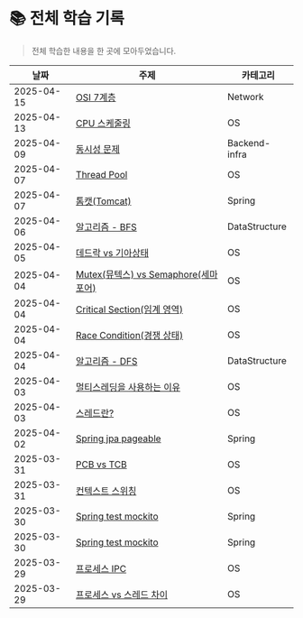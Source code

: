 # 📚 전체 학습 기록

> 전체 학습한 내용을 한 곳에 모아두었습니다.

| 날짜       | 주제                          | 카테고리 |
|------------|-------------------------------|----------|
| 2025-04-15 | [OSI 7계층](Network/osi-7-layer.md) | Network |
| 2025-04-13 | [CPU 스케줄링](OS/scheduling/cpu-scheduling.md) | OS |
| 2025-04-09 | [동시성 문제](Backend-infra/concurrency.md) | Backend-infra |
| 2025-04-07 | [Thread Pool](OS/multithreading/thread-pool.md) | OS |
| 2025-04-07 | [톰캣(Tomcat)](Spring/webserver/tomcat.md) | Spring |
| 2025-04-06 | [알고리즘 - BFS](DataStructure/bfs.md) | DataStructure |
| 2025-04-05 | [데드락 vs 기아상태](OS/synchronization/deadlock-and-starvation.md) | OS |
| 2025-04-04 | [Mutex(뮤텍스) vs Semaphore(세마포어)](OS/synchronization/mutex-vs-semaphore.md) | OS |
| 2025-04-04 | [Critical Section(임계 영역)](OS/synchronization/critical-section.md) | OS |
| 2025-04-04 | [Race Condition(경쟁 상태)](OS/synchronization/race-condition.md) | OS |
| 2025-04-04 | [알고리즘 - DFS](DataStructure/dfs.md) | DataStructure |
| 2025-04-03 | [멀티스레딩을 사용하는 이유](OS/multithreading/why-ues-multithreading.md) | OS |
| 2025-04-03 | [스레드란?](OS/multithreading/thread.md) | OS |
| 2025-04-02 | [Spring jpa pageable](Spring/jpa/pageable.md) | Spring |
| 2025-03-31 | [PCB vs TCB](OS/pcb-vs-tcb.md) | OS |
| 2025-03-31 | [컨텍스트 스위칭](OS/context-swwitching.md) | OS |
| 2025-03-30 | [Spring test mockito](Spring/mockito-any().md) | Spring |
| 2025-03-30 | [Spring test mockito](Spring/mockito-annotation.md) | Spring |
| 2025-03-29 | [프로세스 IPC](OS/IPC.md) | OS |
| 2025-03-29 | [프로세스 vs 스레드 차이](OS/process-vs-thread.md) | OS |